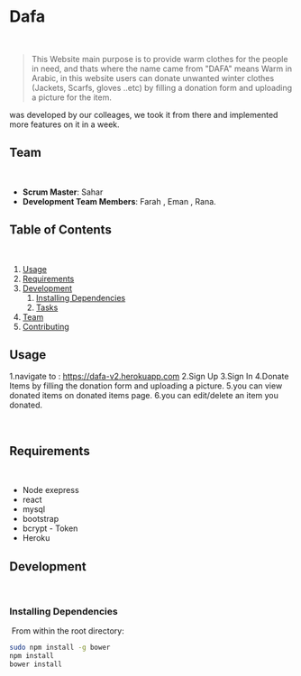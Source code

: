 # Dafa
​
> This Website main purpose is to provide warm clothes for the people in need, and thats where the name came from "DAFA" means Warm in Arabic, in this website users can donate unwanted winter clothes (Jackets, Scarfs, gloves ..etc) by filling a donation form and uploading a picture for the item.

was developed by our colleages, we took it from there and implemented more features on it in a week. 
​
## Team
​ 
  - __Scrum Master__: Sahar 
  - __Development Team Members__: Farah , Eman , Rana.
​
## Table of Contents
​
1. [Usage](#Usage)
1. [Requirements](#requirements)
1. [Development](#development)
    1. [Installing Dependencies](#installing-dependencies)
    1. [Tasks](#tasks)
1. [Team](#team)
1. [Contributing](#contributing)
​
## Usage
 1.navigate to : https://dafa-v2.herokuapp.com
 2.Sign Up
 3.Sign In
 4.Donate Items by filling the donation form and uploading a picture.
 5.you can view donated items on donated items page.
 6.you can edit/delete an item you donated.
 
    
​
## Requirements
​
- Node exepress
- react 
- mysql
- bootstrap 
- bcrypt - Token 
- Heroku
​
## Development
​
​
### Installing Dependencies
​
From within the root directory:
​
```sh
sudo npm install -g bower
npm install
bower install
```
